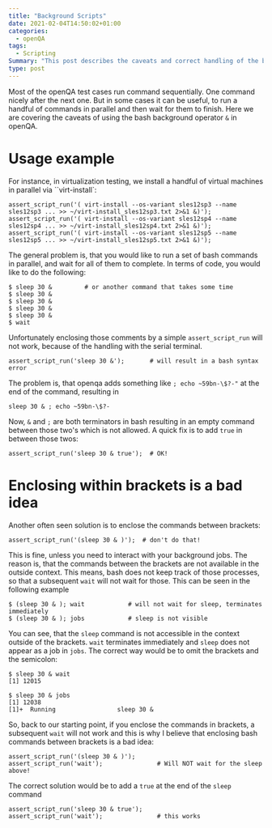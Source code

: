 ```yaml
---
title: "Background Scripts"
date: 2021-02-04T14:50:02+01:00
categories:
  - openQA
tags:
  - Scripting
Summary: "This post describes the caveats and correct handling of the bash background operator within openQA."
type: post
---
```

Most of the openQA test cases run command sequentially. One command nicely after the next one. But in some cases it can be useful, to run a handful of commands in parallel and then wait for them to finish. Here we are covering the caveats of using the bash background operator `&` in openQA.

# Usage example

For instance, in virtualization testing, we install a handful of virtual machines in parallel via ``virt-install`:

    assert_script_run('( virt-install --os-variant sles12sp3 --name sles12sp3 ... >> ~/virt-install_sles12sp3.txt 2>&1 &)');
    assert_script_run('( virt-install --os-variant sles12sp4 --name sles12sp4 ... >> ~/virt-install_sles12sp4.txt 2>&1 &)');
    assert_script_run('( virt-install --os-variant sles12sp5 --name sles12sp5 ... >> ~/virt-install_sles12sp5.txt 2>&1 &)');

The general problem is, that you would like to run a set of bash commands in parallel, and wait for all of them to complete. In terms of code, you would like to do the following:

    $ sleep 30 &         # or another command that takes some time
    $ sleep 30 &
    $ sleep 30 &
    $ sleep 30 &
    $ sleep 30 &
    $ wait

Unfortunately enclosing those comments by a simple `assert_script_run` will not work, because of the handling with the serial terminal.

    assert_script_run('sleep 30 &');       # will result in a bash syntax error

The problem is, that openqa adds something like `; echo ~59bn-\$?-"` at the end of the command, resulting in

    sleep 30 & ; echo ~59bn-\$?-

Now, `&` and `;` are both terminators in bash resulting in an empty command between those two's which is not allowed. A quick fix is to add `true` in between those twos:

    assert_script_run('sleep 30 & true');  # OK!

# Enclosing within brackets is a bad idea

Another often seen solution is to enclose the commands between brackets:

    assert_script_run('(sleep 30 & )');  # don't do that!

This is fine, unless you need to interact with your background jobs. The reason is, that the commands between the brackets are not available in the outside context. This means, bash does not keep track of those processes, so that a subsequent `wait` will not wait for those. This can be seen in the following example

    $ (sleep 30 & ); wait            # will not wait for sleep, terminates immediately
    $ (sleep 30 & ); jobs            # sleep is not visible

You can see, that the `sleep` command is not accessible in the context outside of the brackets. `wait` terminates immediately and `sleep` does not appear as a job in `jobs`. The correct way would be to omit the brackets and the semicolon:

    $ sleep 30 & wait
    [1] 12015
    
    $ sleep 30 & jobs
    [1] 12038
    [1]+  Running                 sleep 30 &

So, back to our starting point, if you enclose the commands in brackets, a subsequent `wait` will not work and this is why I believe that enclosing bash commands between brackets is a bad idea:

    assert_script_run('(sleep 30 & )');
    assert_script_run('wait');               # Will NOT wait for the sleep above!

The correct solution would be to add a `true` at the end of the `sleep` command

    assert_script_run('sleep 30 & true');
    assert_script_run('wait');               # this works
